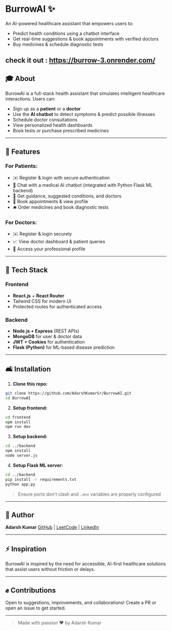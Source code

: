 # BurrowAI ✨

An AI-powered healthcare assistant that empowers users to:

* Predict health conditions using a chatbot interface
* Get real-time suggestions & book appointments with verified doctors
* Buy medicines & schedule diagnostic tests

check it out : https://burrow-3.onrender.com/
---

## 🎓 About

BurrowAI is a full-stack health assistant that simulates intelligent healthcare interactions. Users can:

* Sign up as a **patient** or a **doctor**
* Use the **AI chatbot** to detect symptoms & predict possible illnesses
* Schedule doctor consultations
* View personalized health dashboards
* Book tests or purchase prescribed medicines

---

## 🏃‍ Features

### For Patients:

* ✉️ Register & login with secure authentication
* 🧠 Chat with a medical AI chatbot (integrated with Python Flask ML backend)
* 💼 Get guidance, suggested conditions, and doctors
* 🏥 Book appointments & view profile
* 🛎️ Order medicines and book diagnostic tests

### For Doctors:

* ✉️ Register & login securely
* 📈 View doctor dashboard & patient queries
* 💼 Access your professional profile

---

## 📄 Tech Stack

### Frontend

* **React.js** + **React Router**
* Tailwind CSS for modern UI
* Protected routes for authenticated access

### Backend

* **Node.js + Express** (REST APIs)
* **MongoDB** for user & doctor data
* **JWT + Cookies** for authentication
* **Flask (Python)** for ML-based disease prediction

---

## 🛋️ Installation

1. **Clone this repo:**

```bash
git clone https://github.com/AdarshKumarSr/BurrowAI.git
cd BurrowAI
```

2. **Setup frontend:**

```bash
cd frontend
npm install
npm run dev
```

3. **Setup backend:**

```bash
cd ../backend
npm install
node server.js
```

4. **Setup Flask ML server:**

```bash
cd ../backend
pip install -r requirements.txt
python app.py
```

> Ensure ports don't clash and `.env` variables are properly configured

---

## 🌟 Author

**Adarsh Kumar**
[GitHub](https://github.com/AdarshKumarSr) | [LeetCode](https://leetcode.com/u/adarshkumar24/) | [LinkedIn](https://linkedin.com/in/your-link)

---

## ⚡ Inspiration

BurrowAI is inspired by the need for accessible, AI-first healthcare solutions that assist users without friction or delays.

---

## ✊ Contributions

Open to suggestions, improvements, and collaborations! Create a PR or open an issue to get started.

---

> Made with passion ❤ by Adarsh Kumar
